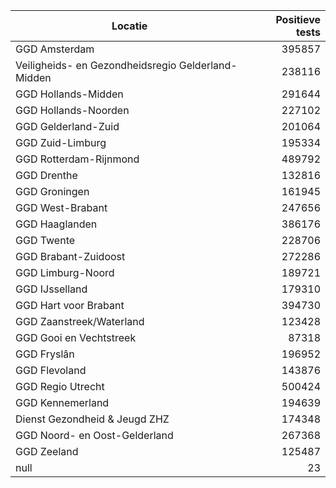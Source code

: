 | Locatie | Positieve tests |
|---------|----------------:|
| GGD Amsterdam                            | 395857 |
| Veiligheids- en Gezondheidsregio Gelderland-Midden | 238116 |
| GGD Hollands-Midden                      | 291644 |
| GGD Hollands-Noorden                     | 227102 |
| GGD Gelderland-Zuid                      | 201064 |
| GGD Zuid-Limburg                         | 195334 |
| GGD Rotterdam-Rijnmond                   | 489792 |
| GGD Drenthe                              | 132816 |
| GGD Groningen                            | 161945 |
| GGD West-Brabant                         | 247656 |
| GGD Haaglanden                           | 386176 |
| GGD Twente                               | 228706 |
| GGD Brabant-Zuidoost                     | 272286 |
| GGD Limburg-Noord                        | 189721 |
| GGD IJsselland                           | 179310 |
| GGD Hart voor Brabant                    | 394730 |
| GGD Zaanstreek/Waterland                 | 123428 |
| GGD Gooi en Vechtstreek                  | 87318 |
| GGD Fryslân                              | 196952 |
| GGD Flevoland                            | 143876 |
| GGD Regio Utrecht                        | 500424 |
| GGD Kennemerland                         | 194639 |
| Dienst Gezondheid & Jeugd ZHZ            | 174348 |
| GGD Noord- en Oost-Gelderland            | 267368 |
| GGD Zeeland                              | 125487 |
| null                                     |    23 |
